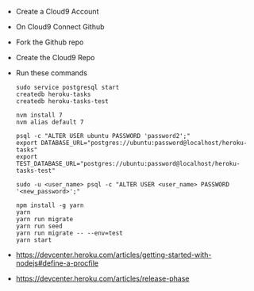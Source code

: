 - Create a Cloud9 Account
- On Cloud9 Connect Github
- Fork the Github repo
- Create the Cloud9 Repo
- Run these commands

  ```
  sudo service postgresql start
  createdb heroku-tasks
  createdb heroku-tasks-test

  nvm install 7
  nvm alias default 7

  psql -c "ALTER USER ubuntu PASSWORD 'password2';"
  export DATABASE_URL="postgres://ubuntu:password@localhost/heroku-tasks"
  export TEST_DATABASE_URL="postgres://ubuntu:password@localhost/heroku-tasks-test"

  sudo -u <user_name> psql -c "ALTER USER <user_name> PASSWORD '<new_password>';"

  npm install -g yarn
  yarn
  yarn run migrate
  yarn run seed
  yarn run migrate -- --env=test
  yarn start
  ```


- https://devcenter.heroku.com/articles/getting-started-with-nodejs#define-a-procfile
- https://devcenter.heroku.com/articles/release-phase
